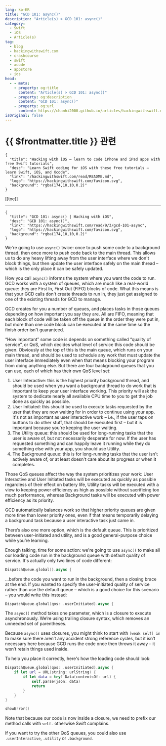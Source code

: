 ```yaml
---
lang: ko-KR
title: "GCD 101: async()"
description: "Article(s) > GCD 101: async()"
category:
  - Swift
  - iOS
  - Article(s)
tag: 
  - blog
  - hackingwithswift.com
  - crashcourse
  - swift
  - xcode
  - appstore
  - ios  
head:
  - - meta:
    - property: og:title
      content: "Article(s) > GCD 101: async()"
    - property: og:description
      content: "GCD 101: async()"
    - property: og:url
      content: https://chanhi2000.github.io/articles/hackingwithswift.com/read/09/03-gcd-101-async.html
isOriginal: false
---
```


# {{ $frontmatter.title }} 관련

```component VPCard
{
  "title": "Hacking with iOS – learn to code iPhone and iPad apps with free Swift tutorials",
  "desc": "Learn Swift coding for iOS with these free tutorials – learn Swift, iOS, and Xcode",
  "link": "/hackingwithswift.com/read/README.md",
  "logo": "https://hackingwithswift.com/favicon.svg",
  "background": "rgba(174,10,10,0.2)"
}
```

[[toc]]

---

```component VPCard
{
  "title": "GCD 101: async() | Hacking with iOS",
  "desc": "GCD 101: async()",
  "link": "https://hackingwithswift.com/read/9/3/gcd-101-async",
  "logo": "https://hackingwithswift.com/favicon.svg",
  "background": "rgba(174,10,10,0.2)"
}
```

<VidStack src="youtube/SrWWLx5wOEU" />

We're going to use `async()` twice: once to push some code to a background thread, then once more to push code back to the main thread. This allows us to do any heavy lifting away from the user interface where we don't block things, but then update the user interface safely on the main thread – which is the only place it can be safely updated.

How you call `async()` informs the system where you want the code to run. GCD works with a system of queues, which are much like a real-world queue: they are First In, First Out (FIFO) blocks of code. What this means is that your GCD calls don't create threads to run in, they just get assigned to one of the existing threads for GCD to manage.

GCD creates for you a number of queues, and places tasks in those queues depending on how important you say they are. All are FIFO, meaning that each block of code will be taken off the queue in the order they were put in, but more than one code block can be executed at the same time so the finish order isn't guaranteed.

“How important” some code is depends on something called “quality of service”, or QoS, which decides what level of service this code should be given. Obviously at the top of this is the main queue, which runs on your main thread, and should be used to schedule any work that must update the user interface immediately even when that means blocking your program from doing anything else. But there are four background queues that you can use, each of which has their own QoS level set:

1. User Interactive: this is the highest priority background thread, and should be used when you want a background thread to do work that is important to keep your user interface working. This priority will ask the system to dedicate nearly all available CPU time to you to get the job done as quickly as possible.
2. User Initiated: this should be used to execute tasks requested by the user that they are now waiting for in order to continue using your app. It's not as important as user interactive work – i.e., if the user taps on buttons to do other stuff, that should be executed first – but it is important because you're keeping the user waiting.
3. The Utility queue: this should be used for long-running tasks that the user is aware of, but not necessarily desperate for now. If the user has requested something and can happily leave it running while they do something else with your app, you should use Utility.
4. The Background queue: this is for long-running tasks that the user isn't actively aware of, or at least doesn't care about its progress or when it completes.

Those QoS queues affect the way the system prioritizes your work: User Interactive and User Initiated tasks will be executed as quickly as possible regardless of their effect on battery life, Utility tasks will be executed with a view to keeping power efficiency as high as possible without sacrificing too much performance, whereas Background tasks will be executed with power efficiency as its priority.

GCD automatically balances work so that higher priority queues are given more time than lower priority ones, even if that means temporarily delaying a background task because a user interactive task just came in.

There’s also one more option, which is the default queue. This is prioritized between user-initiated and utility, and is a good general-purpose choice while you’re learning. 

Enough talking, time for some action: we're going to use `async()` to make all our loading code run in the background queue with default quality of service. It's actually only two lines of code different:

```swift
DispatchQueue.global().async {
```

…before the code you want to run in the background, then a closing brace at the end. If you wanted to specify the user-initiated quality of service rather than use the default queue – which is a good choice for this scenario – you would write this instead:

```swift
DispatchQueue.global(qos: .userInitiated).async {
```

The `async()` method takes one parameter, which is a closure to execute asynchronously. We’re using trailing closure syntax, which removes an unneeded set of parentheses.

Because `async()` uses closures, you might think to start with `[weak self] in` to make sure there aren’t any accident strong reference cycles, but it isn’t necessary here because GCD runs the code once then throws it away – it won’t retain things used inside.

To help you place it correctly, here's how the loading code should look:

```swift
DispatchQueue.global(qos: .userInitiated).async {
    if let url = URL(string: urlString) {
        if let data = try? Data(contentsOf: url) {
            self.parse(json: data)
            return
        }
    }
}

showError()
```

Note that because our code is now inside a closure, we need to prefix our method calls with `self.` otherwise Swift complains.

If you want to try the other QoS queues, you could also use `.userInteractive`, `.utility` or `.background`.

